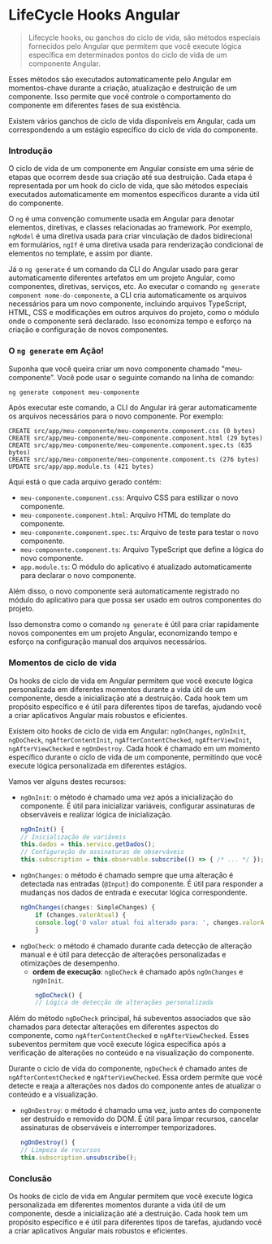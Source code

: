 # LifeCycle Hooks Angular

> Lifecycle hooks, ou ganchos do ciclo de vida, são métodos especiais fornecidos pelo Angular que permitem que você execute lógica específica em determinados pontos do ciclo de vida de um componente Angular.

Esses métodos são executados automaticamente pelo Angular em momentos-chave durante a criação, atualização e destruição de um componente. Isso permite que você controle o comportamento do componente em diferentes fases de sua existência.

Existem vários ganchos de ciclo de vida disponíveis em Angular, cada um correspondendo a um estágio específico do ciclo de vida do componente.

### Introdução
O ciclo de vida de um componente em Angular consiste em uma série de etapas que ocorrem desde sua criação até sua destruição. Cada etapa é representada por um hook do ciclo de vida, que são métodos especiais executados automaticamente em momentos específicos durante a vida útil do componente.

O ``ng`` é uma convenção comumente usada em Angular para denotar elementos, diretivas, e classes relacionadas ao framework. Por exemplo, ``ngModel`` é uma diretiva usada para criar vinculação de dados bidirecional em formulários, ``ngIf`` é uma diretiva usada para renderização condicional de elementos no template, e assim por diante.

Já o ``ng generate`` é um comando da CLI do Angular usado para gerar automaticamente diferentes artefatos em um projeto Angular, como componentes, diretivas, serviços, etc. Ao executar o comando ``ng generate component nome-do-componente``, a CLI cria automaticamente os arquivos necessários para um novo componente, incluindo arquivos TypeScript, HTML, CSS e modificações em outros arquivos do projeto, como o módulo onde o componente será declarado. Isso economiza tempo e esforço na criação e configuração de novos componentes.

### O ``ng generate`` em Ação!

Suponha que você queira criar um novo componente chamado "meu-componente". Você pode usar o seguinte comando na linha de comando:

```bash
ng generate component meu-componente
```

Após executar este comando, a CLI do Angular irá gerar automaticamente os arquivos necessários para o novo componente. Por exemplo:

```
CREATE src/app/meu-componente/meu-componente.component.css (0 bytes)
CREATE src/app/meu-componente/meu-componente.component.html (29 bytes)
CREATE src/app/meu-componente/meu-componente.component.spec.ts (635 bytes)
CREATE src/app/meu-componente/meu-componente.component.ts (276 bytes)
UPDATE src/app/app.module.ts (421 bytes)
```

Aqui está o que cada arquivo gerado contém:

- `meu-componente.component.css`: Arquivo CSS para estilizar o novo componente.
- `meu-componente.component.html`: Arquivo HTML do template do componente.
- `meu-componente.component.spec.ts`: Arquivo de teste para testar o novo componente.
- `meu-componente.component.ts`: Arquivo TypeScript que define a lógica do novo componente.
- `app.module.ts`: O módulo do aplicativo é atualizado automaticamente para declarar o novo componente.

Além disso, o novo componente será automaticamente registrado no módulo do aplicativo para que possa ser usado em outros componentes do projeto.

Isso demonstra como o comando `ng generate` é útil para criar rapidamente novos componentes em um projeto Angular, economizando tempo e esforço na configuração manual dos arquivos necessários.

### Momentos de ciclo de vida
Os hooks de ciclo de vida em Angular permitem que você execute lógica personalizada em diferentes momentos durante a vida útil de um componente, desde a inicialização até a destruição. Cada hook tem um propósito específico e é útil para diferentes tipos de tarefas, ajudando você a criar aplicativos Angular mais robustos e eficientes.

Existem oito hooks de ciclo de vida em Angular: ``ngOnChanges``, ``ngOnInit``, ``ngDoCheck``, ``ngAfterContentInit``, ``ngAfterContentChecked``, ``ngAfterViewInit``, ``ngAfterViewChecked`` e ``ngOnDestroy``. Cada hook é chamado em um momento específico durante o ciclo de vida de um componente, permitindo que você execute lógica personalizada em diferentes estágios.

Vamos ver alguns destes recursos:

- ``ngOnInit``: o método é chamado uma vez após a inicialização do componente. É útil para inicializar variáveis, configurar assinaturas de observáveis e realizar lógica de inicialização.
    ```typescript
    ngOnInit() {
    // Inicialização de variáveis
    this.dados = this.servico.getDados();
    // Configuração de assinaturas de observáveis
    this.subscription = this.observable.subscribe(() => { /* ... */ });
    ```
- `ngOnChanges`: o método é chamado sempre que uma alteração é detectada nas entradas (`@Input`) do componente. É útil para responder a mudanças nos dados de entrada e executar lógica correspondente.
    ```typescript
    ngOnChanges(changes: SimpleChanges) {
        if (changes.valorAtual) {
        console.log('O valor atual foi alterado para: ', changes.valorAtual.currentValue);
        }
    ```
- `ngDoCheck`: o método é chamado durante cada detecção de alteração manual e é útil para detecção de alterações personalizadas e otimizações de desempenho.
    - **ordem de execução**: `ngDoCheck` é chamado após `ngOnChanges` e `ngOnInit`.
    ```typescript
        ngDoCheck() {
        // Lógica de detecção de alterações personalizada
    ```
Além do método `ngDoCheck` principal, há subeventos associados que são chamados para detectar alterações em diferentes aspectos do componente, como `ngAfterContentChecked` e `ngAfterViewChecked`. Esses subeventos permitem que você execute lógica específica após a verificação de alterações no conteúdo e na visualização do componente.

Durante o ciclo de vida do componente, `ngDoCheck` é chamado antes de `ngAfterContentChecked` e `ngAfterViewChecked`. Essa ordem permite que você detecte e reaja a alterações nos dados do componente antes de atualizar o conteúdo e a visualização.

- `ngOnDestroy`: o método é chamado uma vez, justo antes do componente ser destruído e removido do DOM. É útil para limpar recursos, cancelar assinaturas de observáveis e interromper temporizadores.
    ```typescript
    ngOnDestroy() {
    // Limpeza de recursos
    this.subscription.unsubscribe();
    ```

### Conclusão
Os hooks de ciclo de vida em Angular permitem que você execute lógica personalizada em diferentes momentos durante a vida útil de um componente, desde a inicialização até a destruição. Cada hook tem um propósito específico e é útil para diferentes tipos de tarefas, ajudando você a criar aplicativos Angular mais robustos e eficientes.